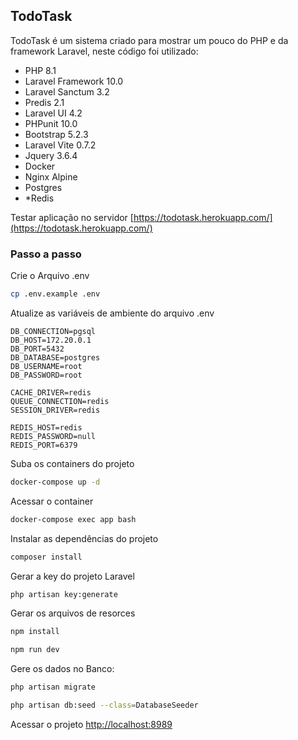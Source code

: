 ## TodoTask
TodoTask é um sistema criado para mostrar um pouco do PHP e da framework Laravel, neste código foi utilizado:
- PHP 8.1
- Laravel Framework 10.0
- Laravel Sanctum 3.2
- Predis 2.1
- Laravel UI 4.2
- PHPunit 10.0
- Bootstrap 5.2.3
- Laravel Vite 0.7.2
- Jquery 3.6.4
- Docker
- Nginx Alpine
- Postgres
- *Redis

Testar aplicação no servidor
[https://todotask.herokuapp.com/](https://todotask.herokuapp.com/)

### Passo a passo
Crie o Arquivo .env
```sh
cp .env.example .env
```

Atualize as variáveis de ambiente do arquivo .env
```dosini
DB_CONNECTION=pgsql
DB_HOST=172.20.0.1
DB_PORT=5432
DB_DATABASE=postgres
DB_USERNAME=root
DB_PASSWORD=root

CACHE_DRIVER=redis
QUEUE_CONNECTION=redis
SESSION_DRIVER=redis

REDIS_HOST=redis
REDIS_PASSWORD=null
REDIS_PORT=6379
```

Suba os containers do projeto
```sh
docker-compose up -d
```

Acessar o container
```sh
docker-compose exec app bash
```

Instalar as dependências do projeto
```sh
composer install
```

Gerar a key do projeto Laravel
```sh
php artisan key:generate
```

Gerar os arquivos de resorces
```sh
npm install
```
```sh
npm run dev
```
Gere os dados no Banco:
```sh
php artisan migrate
```
```sh
php artisan db:seed --class=DatabaseSeeder
```

Acessar o projeto
[http://localhost:8989](http://localhost:8989)
